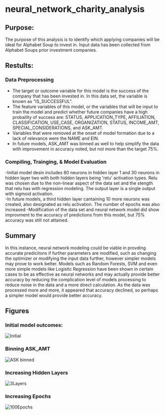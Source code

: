 # neural_network_charity_analysis

## Purpose:
The purpose of this analysis is to identify which applying companies will be ideal for Alphabet Soup to invest in. Input data has been collected from Alphabet Soups prior investment companies. 

## Restults:

### Data Preprocessing
- The target or outcome variable for this model is the success of the company that has been invested in. In this data set, the variable is known as "IS_SUCCESSFUL".
- The feature variables of this model, or the variables that will be input to train the model and predict whether future companies have a high probaility of success are: STATUS, APPLICATION_TYPE, AFFILIATION, CLASSIFICATION, USE_CASE, ORGANIZATION, STATUS, INCOME_AMT, SPECIAL_CONSIDERATIONS, and ASK_AMT. 
- Variables that were removed at the onset of model formation due to a lack of relevance were the NAME and EIN.
- In future models, ASK_AMT was binned as well to help simplify the data with improvement in accuracy noted, but not more than the target 75%. 

### Compiling, Trainging, & Model Evaluation 
-Initial model desin includes 80 neurons in hidden layer 1 and 30 neurons in hidden layer two with both hidden layers being 'relu' activation types. Relu was chosen due to the non-linear aspect of the data set and the stength that relu has with regression modeling. The output layer is a single output with sigmoid activation.  
-In future models, a third hidden layer cantaining 10 more neurons was created, also designated as relu activation. The number of epochs was also increased 
-Modification of the data set and neural network model did show improvment to the accuracy of predictions from this model, but 75% accuracy was still not attained. 

## Summary
In this instance, neural network modeling could be viable in provding accurate predicitons if further parameters are modified, such as changing the optimizer or modifying the input data further, however simpler models may prove to work better. Models such as Random Forests, SVM and even more simple models like Logistic Regression have been shown in certain cases to be as effective as neural networks and may actually provide better accuracy by reducing the complication level of models processing to reduce noise in the data and a more direct calculation. As the data was processed more and more, it appeared that accuracy declined, so perhaps a simpler model would provide better accuracy. 

## Figures

### Initial model outcomes:
![Initial](https://github.com/ghynox/neural_network_charity_analysis/blob/main/NN_output_v1.png)

### Binning ASK_AMT
![ASK binned](https://github.com/ghynox/neural_network_charity_analysis/blob/main/NN_output_AMTbinned1.png)

### Increasing Hidden Layers
![3Layers](https://github.com/ghynox/neural_network_charity_analysis/blob/main/NN_output_3layers1.png)

### Increasing Epochs
![100Epochs](https://github.com/ghynox/neural_network_charity_analysis/blob/main/NN_output_100epoch1.png)
